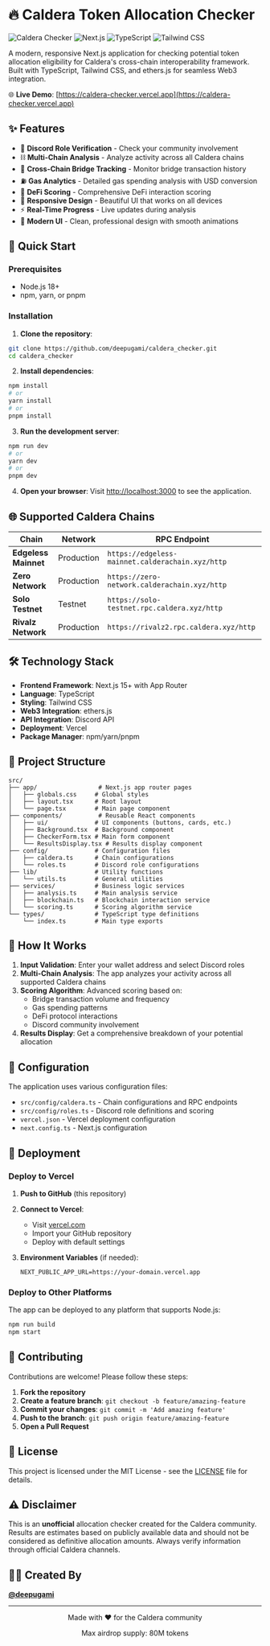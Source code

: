 # 🔥 Caldera Token Allocation Checker

![Caldera Checker](https://img.shields.io/badge/Caldera-Allocation%20Checker-blue?style=for-the-badge)
![Next.js](https://img.shields.io/badge/Next.js-15+-black?style=for-the-badge&logo=next.js)
![TypeScript](https://img.shields.io/badge/TypeScript-007ACC?style=for-the-badge&logo=typescript&logoColor=white)
![Tailwind CSS](https://img.shields.io/badge/Tailwind_CSS-38B2AC?style=for-the-badge&logo=tailwind-css&logoColor=white)

A modern, responsive Next.js application for checking potential token allocation eligibility for Caldera's cross-chain interoperability framework. Built with TypeScript, Tailwind CSS, and ethers.js for seamless Web3 integration.

🌐 **Live Demo**: [https://caldera-checker.vercel.app](https://caldera-checker.vercel.app)

## ✨ Features

- 🎯 **Discord Role Verification** - Check your community involvement
- ⛓️ **Multi-Chain Analysis** - Analyze activity across all Caldera chains
- 🌉 **Cross-Chain Bridge Tracking** - Monitor bridge transaction history
- ⛽ **Gas Analytics** - Detailed gas spending analysis with USD conversion
- 🏦 **DeFi Scoring** - Comprehensive DeFi interaction scoring
- 📱 **Responsive Design** - Beautiful UI that works on all devices
- ⚡ **Real-Time Progress** - Live updates during analysis
- 🎨 **Modern UI** - Clean, professional design with smooth animations

## 🚀 Quick Start

### Prerequisites

- Node.js 18+ 
- npm, yarn, or pnpm

### Installation

1. **Clone the repository**:
```bash
git clone https://github.com/deepugami/caldera_checker.git
cd caldera_checker
```

2. **Install dependencies**:
```bash
npm install
# or
yarn install
# or
pnpm install
```

3. **Run the development server**:
```bash
npm run dev
# or
yarn dev
# or
pnpm dev
```

4. **Open your browser**:
Visit [http://localhost:3000](http://localhost:3000) to see the application.

## 🌐 Supported Caldera Chains

| Chain | Network | RPC Endpoint |
|-------|---------|--------------|
| **Edgeless Mainnet** | Production | `https://edgeless-mainnet.calderachain.xyz/http` |
| **Zero Network** | Production | `https://zero-network.calderachain.xyz/http` |
| **Solo Testnet** | Testnet | `https://solo-testnet.rpc.caldera.xyz/http` |
| **Rivalz Network** | Production | `https://rivalz2.rpc.caldera.xyz/http` |

## 🛠️ Technology Stack

- **Frontend Framework**: Next.js 15+ with App Router
- **Language**: TypeScript
- **Styling**: Tailwind CSS
- **Web3 Integration**: ethers.js
- **API Integration**: Discord API
- **Deployment**: Vercel
- **Package Manager**: npm/yarn/pnpm

## 📁 Project Structure

```
src/
├── app/                 # Next.js app router pages
│   ├── globals.css     # Global styles
│   ├── layout.tsx      # Root layout
│   └── page.tsx        # Main page component
├── components/          # Reusable React components
│   ├── ui/             # UI components (buttons, cards, etc.)
│   ├── Background.tsx  # Background component
│   ├── CheckerForm.tsx # Main form component
│   └── ResultsDisplay.tsx # Results display component
├── config/             # Configuration files
│   ├── caldera.ts      # Chain configurations
│   └── roles.ts        # Discord role configurations
├── lib/                # Utility functions
│   └── utils.ts        # General utilities
├── services/           # Business logic services
│   ├── analysis.ts     # Main analysis service
│   ├── blockchain.ts   # Blockchain interaction service
│   └── scoring.ts      # Scoring algorithm service
└── types/              # TypeScript type definitions
    └── index.ts        # Main type exports
```

## 🎯 How It Works

1. **Input Validation**: Enter your wallet address and select Discord roles
2. **Multi-Chain Analysis**: The app analyzes your activity across all supported Caldera chains
3. **Scoring Algorithm**: Advanced scoring based on:
   - Bridge transaction volume and frequency
   - Gas spending patterns
   - DeFi protocol interactions
   - Discord community involvement
4. **Results Display**: Get a comprehensive breakdown of your potential allocation

## 🔧 Configuration

The application uses various configuration files:

- `src/config/caldera.ts` - Chain configurations and RPC endpoints
- `src/config/roles.ts` - Discord role definitions and scoring
- `vercel.json` - Vercel deployment configuration
- `next.config.ts` - Next.js configuration

## 🚀 Deployment

### Deploy to Vercel

1. **Push to GitHub** (this repository)
2. **Connect to Vercel**:
   - Visit [vercel.com](https://vercel.com)
   - Import your GitHub repository
   - Deploy with default settings

3. **Environment Variables** (if needed):
   ```
   NEXT_PUBLIC_APP_URL=https://your-domain.vercel.app
   ```

### Deploy to Other Platforms

The app can be deployed to any platform that supports Node.js:

```bash
npm run build
npm start
```

## 🤝 Contributing

Contributions are welcome! Please follow these steps:

1. **Fork the repository**
2. **Create a feature branch**: `git checkout -b feature/amazing-feature`
3. **Commit your changes**: `git commit -m 'Add amazing feature'`
4. **Push to the branch**: `git push origin feature/amazing-feature`
5. **Open a Pull Request**

## 📄 License

This project is licensed under the MIT License - see the [LICENSE](LICENSE) file for details.

## ⚠️ Disclaimer

This is an **unofficial** allocation checker created for the Caldera community. Results are estimates based on publicly available data and should not be considered as definitive allocation amounts. Always verify information through official Caldera channels.

## 👨‍💻 Created By

**[@deepugami](https://x.com/deepugami)**

---

<div align="center">
  <p>Made with ❤️ for the Caldera community</p>
  <p>Max airdrop supply: 80M tokens</p>
</div>
